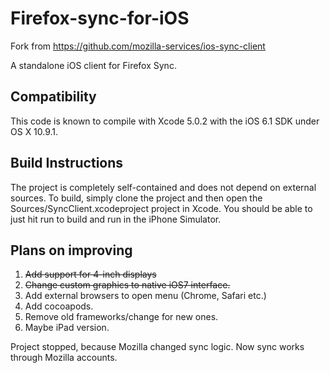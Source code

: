 Firefox-sync-for-iOS
===============

Fork from https://github.com/mozilla-services/ios-sync-client

A standalone iOS client for Firefox Sync. 

Compatibility
-------------

This code is known to compile with Xcode 5.0.2 with the iOS 6.1 SDK under OS X 10.9.1.

Build Instructions
------------------

The project is completely self-contained and does not depend on external sources. To build, simply clone the project and then open the Sources/SyncClient.xcodeproject project in Xcode. You should be able to just hit run to build and run in the iPhone Simulator.

Plans on improving
------------------

1. ~~Add support for 4-inch displays~~
2. ~~Change custom graphics to native iOS7 interface.~~
3. Add external browsers to open menu (Chrome, Safari etc.)
4. Add cocoapods.
5. Remove old frameworks/change for new ones.
6. Maybe iPad version.

Project stopped, because Mozilla changed sync logic. Now sync works through Mozilla accounts.

